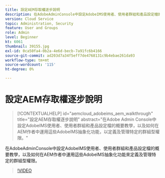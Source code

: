 ```yaml
---
title: 設定AEM存取權逐步說明
description: 在AdobeAdminConsole中設定AdobeIMS使用者、使用者群組和產品設定檔的概要教學，以及如何在AEM作者中運用這些AdobeIMS抽象化功能來定義及管理特定的群組型權限。
version: Cloud Service
topic: Administration, Security
feature: User and Groups
role: Admin
level: Beginner
kt: 6061
thumbnail: 39155.jpg
exl-id: 0ca50fa4-0b2a-4e6d-becb-7a91fc6b4166
source-git-commit: ad203d7a34f5eff7de4768131c9b4ebae261da93
workflow-type: tm+mt
source-wordcount: '115'
ht-degree: 0%

---
```


# 設定AEM存取權逐步說明

>[!CONTEXTUALHELP]
>id="aemcloud_adobeims_aem_walkthrough"
>title="設定AEM存取權逐步說明"
>abstract="在Adobe Admin Console中設定AdobeIMS使用者、使用者群組和產品設定檔的概要教學，以及如何在AEM作者中運用這些AdobeIMS抽象化功能，以定義及管理特定的群組型權限。"

在AdobeAdminConsole中設定AdobeIMS使用者、使用者群組和產品設定檔的概要教學，以及如何在AEM作者中運用這些AdobeIMS抽象化功能來定義及管理特定的群組型權限。

>[!VIDEO](https://video.tv.adobe.com/v/39155/?quality=12&learn=on)
